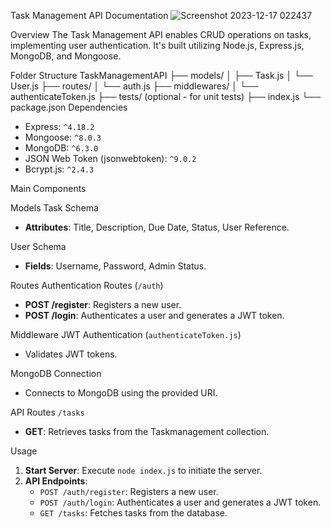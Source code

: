 Task Management API Documentation
 ![Screenshot 2023-12-17 022437](https://github.com/Debiprasad2002/TaskmanagementAPI/assets/113724999/221c1776-74fd-4156-ad44-348931ddc542)


 Overview
The Task Management API enables CRUD operations on tasks, implementing user authentication. It's built utilizing Node.js, Express.js, MongoDB, and Mongoose.

 Folder Structure
TaskManagementAPI
├── models/
│   ├── Task.js
│   └── User.js
├── routes/
│   └── auth.js
├── middlewares/
│   └── authenticateToken.js
├── tests/ (optional - for unit tests)
├── index.js
└── package.json
 Dependencies
- Express: `^4.18.2`
- Mongoose: `^8.0.3`
- MongoDB: `^6.3.0`
- JSON Web Token (jsonwebtoken): `^9.0.2`
- Bcrypt.js: `^2.4.3`

 Main Components

 Models
 Task Schema
- **Attributes**: Title, Description, Due Date, Status, User Reference.

 User Schema
- **Fields**: Username, Password, Admin Status.

 Routes
 Authentication Routes (`/auth`)
- **POST /register**: Registers a new user.
- **POST /login**: Authenticates a user and generates a JWT token.

 Middleware
JWT Authentication (`authenticateToken.js`)
- Validates JWT tokens.

 MongoDB Connection
- Connects to MongoDB using the provided URI.

 API Routes
 `/tasks`
- **GET**: Retrieves tasks from the Taskmanagement collection.

 Usage
1. **Start Server**: Execute `node index.js` to initiate the server.
2. **API Endpoints**:
   - `POST /auth/register`: Registers a new user.
   - `POST /auth/login`: Authenticates a user and generates a JWT token.
   - `GET /tasks`: Fetches tasks from the database.
